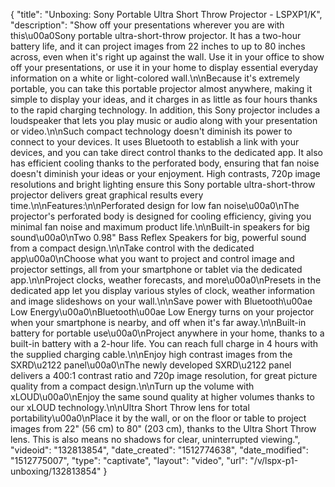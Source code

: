 {
    "title": "Unboxing: Sony Portable Ultra Short Throw Projector - LSPXP1\/K",
    "description": "Show off your presentations wherever you are with this\u00a0Sony portable ultra-short-throw projector. It has a two-hour battery life, and it can project images from 22 inches to up to 80 inches across, even when it's right up against the wall. Use it in your office to show off your presentations, or use it in your home to display essential everyday information on a white or light-colored wall.\n\nBecause it's extremely portable, you can take this portable projector almost anywhere, making it simple to display your ideas, and it charges in as little as four hours thanks to the rapid charging technology. In addition, this Sony projector includes a loudspeaker that lets you play music or audio along with your presentation or video.\n\nSuch compact technology doesn't diminish its power to connect to your devices. It uses Bluetooth to establish a link with your devices, and you can take direct control thanks to the dedicated app. It also has efficient cooling thanks to the perforated body, ensuring that fan noise doesn't diminish your ideas or your enjoyment. High contrasts, 720p image resolutions and bright lighting ensure this Sony portable ultra-short-throw projector delivers great graphical results every time.\n\nFeatures:\n\nPerforated design for low fan noise\u00a0\nThe projector's perforated body is designed for cooling efficiency, giving you minimal fan noise and maximum product life.\n\nBuilt-in speakers for big sound\u00a0\nTwo 0.98\" Bass Reflex Speakers for big, powerful sound from a compact design.\n\nTake control with the dedicated app\u00a0\nChoose what you want to project and control image and projector settings, all from your smartphone or tablet via the dedicated app.\n\nProject clocks, weather forecasts, and more\u00a0\nPresets in the dedicated app let you display various styles of clock, weather information and image slideshows on your wall.\n\nSave power with Bluetooth\u00ae Low Energy\u00a0\nBluetooth\u00ae Low Energy turns on your projector when your smartphone is nearby, and off when it's far away.\n\nBuilt-in battery for portable use\u00a0\nProject anywhere in your home, thanks to a built-in battery with a 2-hour life. You can reach full charge in 4 hours with the supplied charging cable.\n\nEnjoy high contrast images from the SXRD\u2122 panel\u00a0\nThe newly developed SXRD\u2122 panel delivers a 400:1 contrast ratio and 720p image resolution, for great picture quality from a compact design.\n\nTurn up the volume with xLOUD\u00a0\nEnjoy the same sound quality at higher volumes thanks to our xLOUD technology.\n\nUltra Short Throw lens for total portability\u00a0\nPlace it by the wall, or on the floor or table to project images from 22\" (56 cm) to 80\" (203 cm), thanks to the Ultra Short Throw lens. This is also means no shadows for clear, uninterrupted viewing.",
    "videoid": "132813854",
    "date_created": "1512774638",
    "date_modified": "1512775007",
    "type": "captivate",
    "layout": "video",
    "url": "\/v\/lspx-p1-unboxing\/132813854"
}